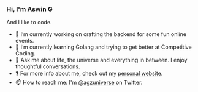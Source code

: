 ### Hi, I'm Aswin G

And I like to code.

- 🔭 I’m currently working on crafting the backend for some fun online events.
- 🌱 I’m currently learning Golang and trying to get better at Competitive Coding.
- 💬 Ask me about life, the universe and everything in between. I enjoy thoughtful conversations.
- :question: For more info about me, check out my [personal website](https://agzuniverse.github.io/).
- 📫 How to reach me: I'm [@agzuniverse](https://twitter.com/agzuniverse) on Twitter.
